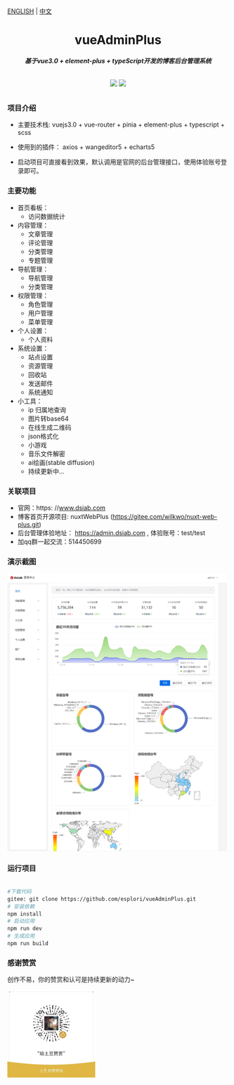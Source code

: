 <div>
	<a href="https://github.com/esplori/vueAdminPlus/blob/master/README.md">ENGLISH</a> |
	<a href="https://github.com/esplori/vueAdminPlus/blob/master/README.zh.md">中文</a>  
</div>

<h1 align="center" style=" font-weight: bold;">vueAdminPlus</h1>
<h5 align="center">基于vue3.0 + element-plus + typeScript开发的博客后台管理系统</h5>


<p align="center" style="padding:10px">
	<a href="https://gitee.com/wilkwo/vue-admin-plus.git"><img src="https://gitee.com/wilkwo/vue-admin-plus/badge/star.svg?theme=dark"></a>
	<a href="https://gitee.com/wilkwo/vue-admin-plus.git"><img src="https://gitee.com/wilkwo/vue-admin-plus/badge/fork.svg?theme=dark"></a>
</p>


### 项目介绍

- 主要技术栈: vuejs3.0 + vue-router + pinia + element-plus + typescript + scss

- 使用到的插件： axios + wangeditor5 + echarts5

- 启动项目可直接看到效果，默认调用是官网的后台管理接口，使用体验账号登录即可。

### 主要功能


- 首页看板：
	- 访问数据统计
- 内容管理：
	- 文章管理
	- 评论管理
	- 分类管理
	- 专题管理
- 导航管理：
	- 导航管理
	- 分类管理
- 权限管理：
	- 角色管理
	- 用户管理
	- 菜单管理
- 个人设置：
	- 个人资料
- 系统设置：
	- 站点设置
	- 资源管理
	- 回收站
	- 发送邮件
	- 系统通知
- 小工具：
	- ip 归属地查询
	- 图片转base64
	- 在线生成二维码
	- json格式化
	- 小游戏
	- 音乐文件解密
	- ai绘画(stable diffusion)
	- 持续更新中...


### 关联项目

- 官网：https: //www.dsiab.com
- 博客首页开源项目: nuxtWebPlus (https://gitee.com/wilkwo/nuxt-web-plus.git)
- 后台管理体验地址： https://admin.dsiab.com , 体验账号：test/test
- 加qq群一起交流：514450699


### 演示截图


<img src="./src/assets/images/screenshot.png" alt="赞赏" width="500px" />



### 运行项目



``` bash

#下载代码
gitee: git clone https://github.com/esplori/vueAdminPlus.git
# 安装依赖
npm install
# 启动应用 
npm run dev
# 生成应用
npm run build

```

### 感谢赞赏  


 创作不易，你的赞赏和认可是持续更新的动力~

<img src="./src/assets/images/zanshan.jpeg" alt="赞赏" width="200px" />